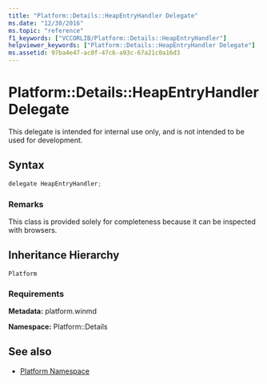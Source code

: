 ```yaml
---
title: "Platform::Details::HeapEntryHandler Delegate"
ms.date: "12/30/2016"
ms.topic: "reference"
f1_keywords: ["VCCORLIB/Platform::Details::HeapEntryHandler"]
helpviewer_keywords: ["Platform::Details::HeapEntryHandler Delegate"]
ms.assetid: 97ba4e47-ac0f-47c6-a93c-67a21c0a16d3
---
```

# Platform::Details::HeapEntryHandler Delegate

This delegate is intended for internal use only, and is not intended to be used for development.

## Syntax

```cpp
delegate HeapEntryHandler;
```

### Remarks

This class is provided solely for completeness because it can be inspected with browsers.

## Inheritance Hierarchy

`Platform`

### Requirements

**Metadata:** platform.winmd

**Namespace:** Platform::Details

## See also

- [Platform Namespace](platform-namespace-c-cx.md)
